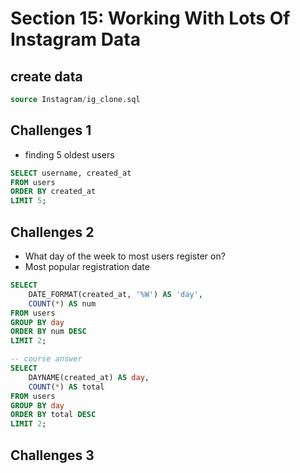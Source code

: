 # Section 15: Working With Lots Of Instagram Data

## create data

```sql
source Instagram/ig_clone.sql
```

## Challenges 1

- finding 5 oldest users

```sql
SELECT username, created_at 
FROM users 
ORDER BY created_at
LIMIT 5;
```

## Challenges 2

- What day of the week to most users register on?
- Most popular registration date


```sql
SELECT 
    DATE_FORMAT(created_at, '%W') AS 'day',
    COUNT(*) AS num
FROM users
GROUP BY day
ORDER BY num DESC
LIMIT 2;

-- course answer
SELECT 
    DAYNAME(created_at) AS day,
    COUNT(*) AS total
FROM users
GROUP BY day
ORDER BY total DESC
LIMIT 2;
```

## Challenges 3

